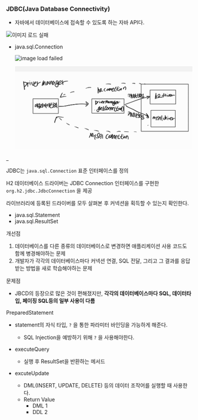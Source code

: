   

### JDBC(Java Database Connectivity)

- 자바에서 데이터베이스에 접속할 수 있도록 하는 자바 API다.

![이미지 로드 실패](jdbcStructure.png)

  

- java.sql.Connection
    
    ![image load failed](ConnectionInterface.png)


    
    ![이미지 로드 실패](spring/static/driverManager.png)

_
    

  

JDBC는 `java.sql.Connection` 표준 인터페이스를 정의

H2 데이터베이스 드라이버는 JDBC Connection 인터페이스를 구현한 `org.h2.jdbc.JdbcConnection` 을 제공

  

  

  

  

라이브러리에 등록된 드라이버를 모두 살펴본 후 커넥션을 획득할 수 있는지 확인한다.

  

- java.sql.Statement
- java.sql.ResultSet

  

개선점

1. 데이터베이스를 다른 종류의 데이터베이스로 변경하면 애플리케이션 사용 코드도 함께 병경해야하는 문제
2. 개발자가 각각의 데이터베이스마다 커넥션 연결, SQL 전달, 그리고 그 결과를 응답 받는 방법을 새로 학습해야하는 문제

  

문제점

- JBCD의 등장으로 많은 것이 편해졌지만, **각각의 데이터베이스마다 SQL, 데이터타입, 페이징 SQL등의 일부 사용이 다름**

  

PreparedStatement

- statement의 자식 타입, `?` 을 통한 파라미터 바인딩을 가능하게 해준다.
    - SQL Injection을 예방하기 위해 `?` 을 사용해야한다.
- executeQuery
    
    - 실행 후 ResultSet을 반환하는 메서드
    
      
    
- excuteUpdate
    
    - DML(INSERT, UPDATE, DELETE) 등의 데이터 조작어를 실행할 때 사용한다.
    - Return Value
        - DML 1
        - DDL 2